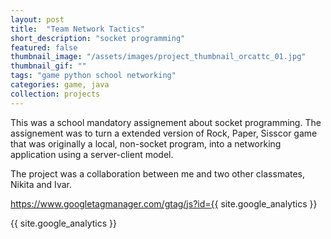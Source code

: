 ```yaml
---
layout: post
title:  "Team Network Tactics"
short_description: "socket programming"
featured: false
thumbnail_image: "/assets/images/project_thumbnail_orcattc_01.jpg"
thumbnail_gif: ""
tags: "game python school networking"
categories: game, java
collection: projects
---
```

This was a school mandatory assignement about socket programming. The assignement was to turn a extended version of Rock, Paper, Sisscor game
that was originally a local, non-socket program, into a networking application using a server-client model. 

The project was a collaboration between me and two other classmates, Nikita and Ivar.

https://www.googletagmanager.com/gtag/js?id={{ site.google_analytics }}

{{ site.google_analytics }}